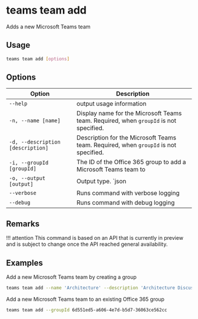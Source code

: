 # teams team add

Adds a new Microsoft Teams team

## Usage

```sh
teams team add [options]
```

## Options

Option|Description
------|-----------
`--help`|output usage information
`-n, --name [name]`|Display name for the Microsoft Teams team. Required, when `groupId` is not specified.
`-d, --description  [description]`|Description for the Microsoft Teams team. Required, when `groupId` is not specified.
`-i, --groupId [groupId]`|The ID of the Office 365 group to add a Microsoft Teams team to
`-o, --output [output]`|Output type. `json|text`. Default `text`
`--verbose`|Runs command with verbose logging
`--debug`|Runs command with debug logging

## Remarks

!!! attention
    This command is based on an API that is currently in preview and is subject to change once the API reached general availability.

## Examples

Add a new Microsoft Teams team by creating a group

```sh
teams team add --name 'Architecture' --description 'Architecture Discussion'
```

Add a new Microsoft Teams team to an existing Office 365 group

```sh
teams team add --groupId 6d551ed5-a606-4e7d-b5d7-36063ce562cc
```